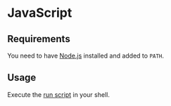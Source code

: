 # JavaScript

## Requirements

You need to have [Node.js](https://nodejs.org/en/download) installed and added to `PATH`.

## Usage

Execute the [run script](./run.sh) in your shell.